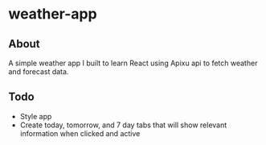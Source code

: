 # weather-app

## About
A simple weather app I built to learn React using Apixu api to fetch weather and forecast data.


## Todo
* Style app
* Create today, tomorrow, and 7 day tabs that will show relevant information when clicked and active
